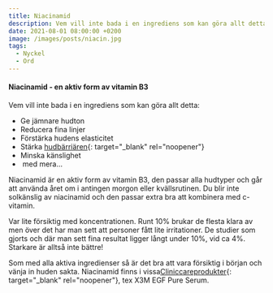 ```yaml
---
title: Niacinamid
description: Vem vill inte bada i en ingrediens som kan göra allt detta?
date: 2021-08-01 08:00:00 +0200
image: /images/posts/niacin.jpg
tags:
  - Nyckel
  - Ord
---
```

#### Niacinamid - en aktiv form av vitamin B3

Vem vill inte bada i en ingrediens som kan göra allt detta:

* Ge jämnare hudton
* Reducera fina linjer
* Förstärka hudens elasticitet
* Stärka&nbsp;[hudbärriären](/2021/07/25/bevara-en-stark-hudbarri%C3%A4r/){: target="_blank" rel="noopener"}
* Minska känslighet
* &nbsp;med mera…

Niacinamid är en aktiv form av vitamin B3, den passar alla hudtyper och g&aring;r att använda &aring;ret om i antingen morgon eller kvällsrutinen. Du blir inte solkänslig av niacinamid och den passar extra bra att kombinera med c-vitamin.&nbsp;

Var lite försiktig med koncentrationen. Runt 10% brukar de flesta klara av men över det har man sett att personer f&aring;tt lite irritationer. De studier som gjorts och där man sett fina resultat ligger l&aring;ngt under 10%, vid ca 4%. Starkare är allts&aring; inte bättre\!

Som med alla aktiva ingredienser s&aring; är det bra att vara försiktig i början och vänja in huden sakta. Niacinamid finns i vissa[Cliniccareprodukter](/produkter/){: target="_blank" rel="noopener"}, tex X3M EGF Pure Serum.&nbsp;

&nbsp;
